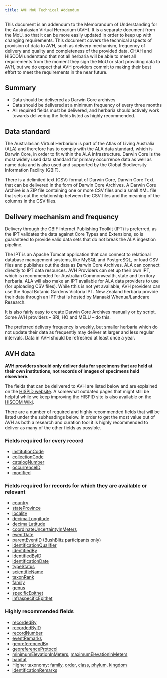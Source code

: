 ```yaml
---
title: AVH MoU Technical Addendum
---
```

This document is an addendum to the Memorandum of Understanding for the Australasian Virtual Herbarium (AVH). It is a separate document from the MoU, so that it can be more easily updated in order to keep up with changing requirements. This document covers the technical aspects of provision of data to AVH, such as delivery mechanism, frequency of delivery and quality and completeness of the provided data. CHAH and HISCOM understand that not all herbaria will be able to meet all requirements from the moment they sign the MoU or start providing data to AVH, but we do expect that AVH providers commit to making their best effort to meet the requirements in the near future.

## Summary

* Data should be delivered as Darwin Core archives
* Data should be delivered at a minimum frequency of every three months
* All required fields must be delivered, and herbaria should actively work 
  towards delivering the fields listed as highly recommended.

## Data standard

The Australasian Virtual Herbarium is part of the Atlas of Living Australia (ALA) and therefore has to comply with the ALA data standard, which is Darwin Core, in order to fit within the ALA infrastructure. Darwin Core is the most widely used data standard for primary occurrence data as well as name data and is also used and supported by the Global Biodiversity Information Facility (GBIF).

There is a delimited text (CSV) format of Darwin Core, Darwin Core Text, that can be delivered in the form of Darwin Core Archives. A Darwin Core Archive is a ZIP file containing one or more CSV files and a small XML file that sets out the relationship between the CSV files and the meaning of the columns in the CSV files.

## Delivery mechanism and frequency

Delivery through the GBIF Internet Publishing Toolkit (IPT) is preferred, as the 
IPT validates the data against Core Types and Extensions, so is guaranteed to 
provide valid data sets that do not break the ALA ingestion pipeline.

The IPT is an Apache Tomcat application that can connect to relational database 
management systems, like MySQL and PostgreSQL, or load CSV files and publishes 
out the data as Darwin Core Archives. ALA can connect directly to IPT data 
resources. AVH Providers can set up their own IPT, which is recommended for 
Australian Commonwealth, state and territory herbaria. ALA will also make an IPT 
available for ALA data providers to use (for uploading CSV files). While tthis 
is not yet available, AVH providers can use the Royal Botanic Gardens Victoria 
IPT. New Zealand herbaria provide their data through an IPT that is hosted by 
Manaaki Whenua/Landcare Research.

It is also fairly easy to create Darwin Core Archives manually or by script. 
Some AVH providers – BRI, HO and MELU – do this.

The preferred delivery frequency is weekly, but smaller herbaria which do not 
update their data as frequently may deliver at larger and less regular intervals. 
Data in AVH should be refreshed at least once a year.

## AVH data

**AVH providers should only deliver data for specimens that are held at their own institutions, not records of images of specimens held elsewhere.**

The fields that can be delivered to AVH are listed below and are explained on 
the [HISPID website](https://hiscom.github.io/hispid/terms/). A somewhat 
outdated pages that might still be helpful while we keep improving the HISPID 
site is also available on the [HISCOM Wiki](https://hiscom.rbg.vic.gov.au/wiki/AVH_data).

There are a number of required and highly recommended fields that will be listed under the subheadings below. In order to get the most value out of AVH as both a research and curation tool it is highly recommended to deliver as many of the other fields as possible.

### Fields required for every record

* [institutionCode](https://hiscom.github.io/hispid/terms/#institutionCode)
* [collectionCode](https://hiscom.github.io/hispid/terms/#institutionCode)
* [catalogNumber](https://hiscom.github.io/hispid/terms/#catalogNumber)
* [occurrenceID](https://hiscom.github.io/hispid/terms/#occurrenceID)
* [modified](https://hiscom.github.io/hispid/terms/#modified)

### Fields required for records for which they are available or relevant

* [country](https://hiscom.github.io/hispid/terms/#country)
* [stateProvince](https://hiscom.github.io/hispid/terms/#stateProvince)
* [locality](https://hiscom.github.io/hispid/terms/#locality)
* [decimalLongitude](https://hiscom.github.io/hispid/terms/#decimalLongitude)
* [decimalLatitude](https://hiscom.github.io/hispid/terms/#decimalLatitude)
* [coordinateUncertaintyInMeters](https://hiscom.github.io/hispid/terms/#coordinateUncertaintyInMeters)
* [eventDate](https://hiscom.github.io/hispid/terms/#eventDate)
* [parentEventID](http://hiscom.rbg.vic.gov.au/hispid/terms/bushBlitzExpedition) (BushBlitz participants only)
* [identificationQualifier](https://hiscom.github.io/hispid/terms/#identificationQualifier)
* [identifiedBy](https://hiscom.github.io/hispid/terms/#identifiedBy)
* [identifiedByID](https://rs.gbif.org/terms/1.0/identifiedByID)
* [identificationDate](https://hiscom.github.io/hispid/terms/#identificationDate)
* [typeStatus](https://hiscom.github.io/hispid/terms/#typeStatus)
* [scientificName](https://hiscom.github.io/hispid/terms/#scientificName)
* [taxonRank](https://hiscom.github.io/hispid/terms/#taxonRank)
* [family](https://hiscom.github.io/hispid/terms/#family)
* [genus](https://hiscom.github.io/hispid/terms/#genus)
* [specificEpithet](https://hiscom.github.io/hispid/terms/#specificEpithet)
* [infraspecificEpithet](https://hiscom.github.io/hispid/terms/#infraspecificEpithet)

### Highly recommended fields

* [recordedBy](https://hiscom.github.io/hispid/terms/#recordedBy)
* [recordedByID](https://rs.gbif.org/terms/1.0/recordedByID)
* [recordNumber](https://hiscom.github.io/hispid/terms/#recordNumber)
* [eventRemarks](https://hiscom.github.io/hispid/terms/#eventRemarks)
* [georeferencedBy](https://hiscom.github.io/hispid/terms/#georeferencedBy)
* [georeferenceProtocol](https://hiscom.github.io/hispid/terms/#georeferenceProtocol)
* [minimumElevationInMeters](https://hiscom.github.io/hispid/terms/#minimumElevationInMeters), [maximumElevationinMeters](https://hiscom.github.io/hispid/terms/#maximumElevationInMeters)
* [habitat](https://hiscom.github.io/hispid/terms/#habitat)
* Higher taxonomy: [family](https://hiscom.github.io/hispid/terms/#family), [order](https://hiscom.github.io/hispid/terms/#order), [class](https://hiscom.github.io/hispid/terms/#class), [phylum](https://hiscom.github.io/hispid/terms/#phylum), [kingdom](https://hiscom.github.io/hispid/terms/#kingdom)
* [identificationRemarks](https://hiscom.github.io/hispid/terms/#identificationRemarks)
